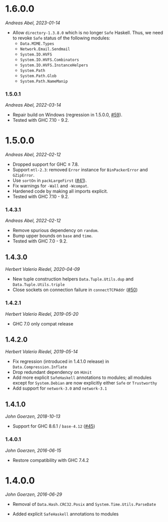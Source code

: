 # 1.6.0.0

_Andreas Abel, 2023-01-14_

- Allow `directory-1.3.8.0` which is no longer `Safe` Haskell.
  Thus, we need to revoke `Safe` status of the following modules:
  * `Data.MIME.Types`
  * `Network.Email.Sendmail`
  * `System.IO.HVFS`
  * `System.IO.HVFS.Combinators`
  * `System.IO.HVFS.InstanceHelpers`
  * `System.Path`
  * `System.Path.Glob`
  * `System.Path.NameManip`

### 1.5.0.1

_Andreas Abel, 2022-03-14_

- Repair build on Windows (regression in 1.5.0.0, [#59](https://github.com/haskell-hvr/missingh/issues/59)).
- Tested with GHC 7.10 - 9.2.

# 1.5.0.0

_Andreas Abel, 2022-02-12_

- Dropped support for GHC ≤ 7.8.
- Support `mtl-2.3`: removed `Error` instance for `BinPackerError` and `GZipError`.
- Use `sortOn` in `packLargeFirst` ([#41](https://github.com/haskell-hvr/missingh/issues/41)).
- Fix warnings for `-Wall` and `-Wcompat`.
- Hardened code by making all imports explicit.
- Tested with GHC 7.10 - 9.2.

### 1.4.3.1

_Andreas Abel, 2022-02-12_

- Remove spurious dependency on `random`.
- Bump upper bounds on `base` and `time`.
- Tested with GHC 7.0 - 9.2.

## 1.4.3.0

_Herbert Valerio Riedel, 2020-04-09_

- New tuple construction helpers `Data.Tuple.Utils.dup` and `Data.Tuple.Utils.triple`
- Close sockets on connection failure in `connectTCPAddr` ([#50](https://github.com/haskell-hvr/missingh/issues/50))

### 1.4.2.1

_Herbert Valerio Riedel, 2019-05-20_

- GHC 7.0 only compat release

## 1.4.2.0

_Herbert Valerio Riedel, 2019-05-14_

- Fix regression (introduced in 1.4.1.0 release) in `Data.Compression.Inflate`
- Drop redundant dependency on `HUnit`
- Add more explicit `SafeHaskell` annotations to modules; all modules
  except for `System.Debian` are now explicitly either `Safe` or `Trustworthy`
- Add support for `network-3.0` and `network-3.1`

## 1.4.1.0

_John Goerzen, 2018-10-13_

- Support for GHC 8.6.1 / `base-4.12` ([#45](https://github.com/haskell-hvr/missingh/issues/45))

### 1.4.0.1

_John Goerzen, 2016-06-15_

- Restore compatibility with GHC 7.4.2

# 1.4.0.0

_John Goerzen, 2016-06-29_

- Removal of `Data.Hash.CRC32.Posix` and `System.Time.Utils.ParseDate`

- Added explicit `SafeHaskell` annotations to modules

